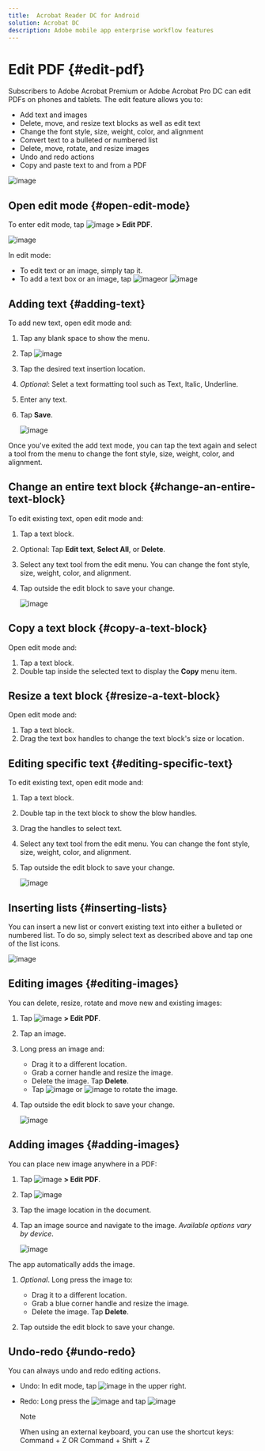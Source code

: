 ```yaml
---
title:  Acrobat Reader DC for Android
solution: Acrobat DC
description: Adobe mobile app enterprise workflow features
---
```

   
# Edit PDF {#edit-pdf}

Subscribers to Adobe Acrobat Premium or Adobe Acrobat Pro DC can edit PDFs on phones and tablets. The edit feature allows you to: 

* Add text and images
* Delete, move, and resize text blocks as well as edit text
* Change the font style, size, weight, color, and alignment
* Convert text to a bulleted or numbered list
* Delete, move, rotate, and resize images
* Undo and redo actions
* Copy and paste text to and from a PDF

![image](./images/editmode.png)

## Open edit mode {#open-edit-mode}

To enter edit mode, tap ![image](./images/editicon.png) **> Edit PDF**. 

![image](./images/editbuttonmenu.png)

In edit mode: 

* To edit text or an image, simply tap it. 
* To add a text box or an image, tap ![image](./images/addtexticon.png)or ![image](./images/addimageicon.png) 

## Adding text {#adding-text}

To add new text, open edit mode and: 

1. Tap any blank space to show the menu. 
1. Tap ![image](./images/addtexticon.png)
1. Tap the desired text insertion location.
1. *Optional*: Selet a text formatting tool such as Text, Italic, Underline. 
1. Enter any text.
1. Tap **Save**. 

   ![image](./images/addtext.png)

Once you've exited the add text mode, you can tap  the text again and select a tool from the menu to change the font style, size, weight, color, and alignment. 

## Change an entire text block {#change-an-entire-text-block}

To edit existing text, open edit mode and: 

1. Tap a text block. 
1. Optional: Tap **Edit text**, **Select All**, or **Delete**. 
1. Select any text tool from the edit menu. You can change the font style, size, weight, color, and alignment. 
1. Tap outside the edit block to save your change. 


   ![image](./images/editblock.png)

## Copy a text block {#copy-a-text-block}

Open edit mode and: 

1. Tap a text block. 
1. Double tap inside the selected text to display the **Copy** menu item.

## Resize a text block {#resize-a-text-block}

Open edit mode and: 

1. Tap a text block. 
1. Drag the text box handles to change the text block's size or location. 

## Editing specific text {#editing-specific-text}

To edit existing text, open edit mode and: 

1. Tap a text block. 
1. Double tap in the text block to show the blow handles. 
1. Drag the handles to select text. 
1. Select any text tool from the edit menu. You can change the font style, size, weight, color, and alignment. 
1. Tap outside the edit block to save your change. 

   ![image](./images/selecttext.png)

## Inserting lists {#inserting-lists}

You can insert a new list or convert existing text into either a bulleted or numbered list. To do so, simply select text as described above and tap one of the list icons. 

   ![image](./images/insertlist.png)

## Editing images {#editing-images}

You can delete, resize, rotate and move new and existing images: 

1. Tap ![image](./images/editicon.png) **> Edit PDF**. 
1. Tap an image. 
1. Long press an image and: 

    * Drag it to a different location. 
    * Grab a corner handle and resize the image. 
    * Delete the image. Tap **Delete**. 
    * Tap ![image](./images/rotateleft.png) or ![image](./images/rotateright.png) to rotate the image.

1. Tap outside the edit block to save your change. 

   ![image](./images/editimage.png)

## Adding images {#adding-images}

You can place new image anywhere in a PDF: 

1. Tap ![image](./images/editicon.png) **> Edit PDF**. 
1. Tap ![image](./images/addimageicon.png)
1. Tap the image location in the document.
1. Tap an image source and navigate to the image. *Available options vary by device*.

   ![image](./images/addimage.png)

The app automatically adds the image. 

1. *Optional*. Long press the image to: 

    * Drag it to a different location. 
    * Grab a blue corner handle and resize the image. 
    * Delete the image. Tap **Delete**. 

1. Tap outside the edit block to save your change. 


## Undo-redo {#undo-redo}

You can always undo and redo editing actions. 

* Undo: In edit mode, tap ![image](./images/undoicon.png) in the upper right. 
* Redo: Long press the ![image](./images/undoicon.png) and tap ![image](./images/redoicon.png) 

   >[!NOTE]
   >
   > When using an external keyboard, you can use the shortcut keys: Command + Z OR Command + Shift + Z
